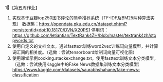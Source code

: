 1⃣️【第五周作业】
1. 实现基于豆瓣top250图书评论的简单推荐系统（TF-IDF及BM25两种算法实现）
数据集：https://opendata.pku.edu.cn/dataset.xhtml?persistentId=doi:10.18170/DVN/X20PS1
停用词：https://github.com/letiantian/TextRank4ZH/blob/master/textrank4zh/stopwords.txt
2. 使用自定义的文档文本，通过fasttext训练word2vec训练词向量模型，并计算词汇间的相关度。（选做：尝试tensorboard绘制词向量可视化图）
3. 使用课堂示例cooking.stackexchange.txt，使用fasttext训练文本分类模型。（选做：尝试使用Kaggle中的Fake News数据集训练文本分类模型）
https://www.kaggle.com/datasets/saurabhshahane/fake-news-classification